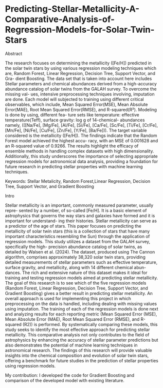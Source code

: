 # Predicting-Stellar-Metallicity-A-Comparative-Analysis-of-Regression-Models-for-Solar-Twin-Stars

Abstract

The research focuses on determining the metallicity ([Fe/H]) predicted in the
solar twin stars by using various regression modeling techniques which are,
Random Forest, Linear Regression, Decision Tree, Support Vector, and Gra-
dient Boosting. The data set that is taken into account here includes Stellar
parameters and chemical abundances derived from a high-accuracy abundance
catalog of solar twins from the GALAH survey. To overcome the missing val-
ues, intensive preprocessing techniques involving, imputation are done. Each
model will subjected to training using different critical observables, which include,
Mean Squared Error(MSE), Mean Absolute Error(MAE), Root Mean Squared
Error(RMSE), and R-squared(R²). Modeling is done by using, different fea-
ture sets like temperature: effective temperature(Teff), surface gravity: log g of
14-chemical- abundances namely, (([Na/Fe], [Mg/Fe], [Al/Fe], [Si/Fe], [Ca/Fe],
[Sc/Fe], [Ti/Fe], [Cr/Fe], [Mn/Fe], [Ni/Fe], [Cu/Fe], [Zn/Fe], [Y/Fe], [Ba/Fe])).
The target variable considered is the metallicity ([Fe/H]).
The findings indicate that the Random Forest model achieved the highest accu-
racy, with an MSE of 0.001628 and an R-squared value of 0.9266. The results
highlight the efficacy of ensemble methods in handling complex datasets with high
dimensionality. Additionally, this study underscores the importance of selecting appropriate regression models for astronomical data analysis, providing a foundation for future research in predicting stellar properties with machine learning
techniques.

Keywords: Stellar Metalicity, Random Forest,Linear Regression, Decision Tree,
Support Vector, and Gradient Boosting

Intro

Stellar metallicity is an important, commonly measured parameter, usually repre-
sented by a number, of so-called [Fe/H]. It is a basic element of astrophysics that
governs the way stars and galaxies have formed and it is important for understand-
ing their histories. Stellar metallicity can serve as a predictor of the age of stars. This
paper focuses on predicting the metallicity of solar twin stars (this is a collection
of stars that have many important characteristics resembling the Sun) through the
application of regression models.
This study utilizes a dataset from the GALAH survey, specifically the high-
precision abundance catalog of solar twins, as detailed by Walsen et al. (2024). The
dataset, produced using The Cannon algorithm, comprises approximately 38,320 solar
twin stars, providing detailed measurements of stellar parameters such as effective
temperature, surface gravity, and metallicity, along with 14 different chemical abun-
dances. The rich and extensive nature of this dataset makes it ideal for training and
testing regression models aimed at predicting stellar metallicity.
The goal of this research is to see which of the five regression models (Random
Forest, Linear Regression, Decision Tree, Support Vector, and Gradient Boosting)
gives a better result in predicting stellar metallicity. An overall approach is used for
implementing this project in which preprocessing on the data is handled, including
dealing with missing values using imputation. The training of each of the regression
models is done next and analyzing results for each reporting metric (Mean Squared
Error (MSE), Mean Absolute Error (MAE), Root Mean Squared Error (RMSE), and
R-squared (R2)) is performed.
By systematically comparing these models, this study seeks to identify the most
effective approach for predicting stellar metallicity. This comparative analysis not only
contributes to the field of astrophysics by enhancing the accuracy of stellar parameter
predictions but also demonstrates the potential of machine learning techniques in
astronomical research. The findings of this research will provide valuable insights into
the chemical composition and evolution of solar twin stars, offering a benchmark for
future studies in the prediction of stellar properties using regression models.


My contribution:
I developed the code for Gradient Boosting and comparison of the developed model with existing literature.
